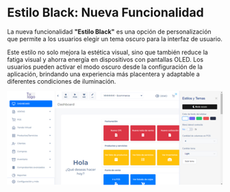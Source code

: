 # Estilo Black: Nueva Funcionalidad  

La nueva funcionalidad **"Estilo Black"** es una opción de personalización que permite a los usuarios elegir un tema oscuro para la interfaz de usuario. 

Este estilo no solo mejora la estética visual, sino que también reduce la fatiga visual y ahorra energía en dispositivos con pantallas OLED. Los usuarios pueden activar el modo oscuro desde la configuración de la aplicación, brindando una experiencia más placentera y adaptable a diferentes condiciones de iluminación.  

![Estilo Black](img/Modo_Oscuro_1.jpg)   

